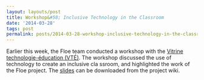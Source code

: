 ```yaml
---
layout: layouts/post
title: Workshop&#58; Inclusive Technology in the Classroom
date: '2014-03-28'
tags: post
permalink: posts/2014-03-28-workshop-inclusive-technology-in-the-classroom.html
---
```

<p>Earlier this week, the Floe team conducted a workshop with the
<a href="http://www.vteducation.org/en/articles/step/informat
ion-and-communication-technology-integration-post-secondary-educatio
n">Vitrine technologie-éducation (VTÉ)</a>.
The workshop discussed the use of technology to create an inclusive cla
ssroom, and highlighted the work of the Floe project.
The <a href="http://wiki.fluidproject.org/download/attachments/1707
985/VTE-InclusiveDesign.pdf?version=1&modificationDate=13958492234
51&api=v2">slides</a> can be downloaded from the project wiki.
</p>
